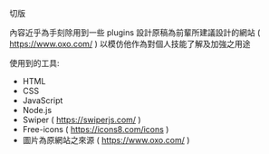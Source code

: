 切版

內容近乎為手刻除用到一些 plugins
設計原稿為前輩所建議設計的網站 ( https://www.oxo.com/ )
以模仿他作為對個人技能了解及加強之用途

使用到的工具:

- HTML
- CSS
- JavaScript
- Node.js
- Swiper ( https://swiperjs.com/ )
- Free-icons ( https://icons8.com/icons )
- 圖片為原網站之來源 ( https://www.oxo.com/ )
